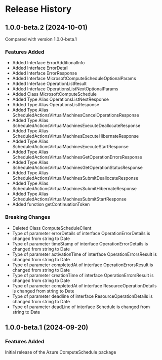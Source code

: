 # Release History
    
## 1.0.0-beta.2 (2024-10-01)
Compared with version 1.0.0-beta.1
    
### Features Added

  - Added Interface ErrorAdditionalInfo
  - Added Interface ErrorDetail
  - Added Interface ErrorResponse
  - Added Interface MicrosoftComputeScheduleOptionalParams
  - Added Interface OperationListResult
  - Added Interface OperationsListNextOptionalParams
  - Added Class MicrosoftComputeSchedule
  - Added Type Alias OperationsListNextResponse
  - Added Type Alias OperationsListResponse
  - Added Type Alias ScheduledActionsVirtualMachinesCancelOperationsResponse
  - Added Type Alias ScheduledActionsVirtualMachinesExecuteDeallocateResponse
  - Added Type Alias ScheduledActionsVirtualMachinesExecuteHibernateResponse
  - Added Type Alias ScheduledActionsVirtualMachinesExecuteStartResponse
  - Added Type Alias ScheduledActionsVirtualMachinesGetOperationErrorsResponse
  - Added Type Alias ScheduledActionsVirtualMachinesGetOperationStatusResponse
  - Added Type Alias ScheduledActionsVirtualMachinesSubmitDeallocateResponse
  - Added Type Alias ScheduledActionsVirtualMachinesSubmitHibernateResponse
  - Added Type Alias ScheduledActionsVirtualMachinesSubmitStartResponse
  - Added function getContinuationToken

### Breaking Changes

  - Deleted Class ComputeScheduleClient
  - Type of parameter errorDetails of interface OperationErrorDetails is changed from string to Date
  - Type of parameter timeStamp of interface OperationErrorDetails is changed from string to Date
  - Type of parameter activationTime of interface OperationErrorsResult is changed from string to Date
  - Type of parameter completedAt of interface OperationErrorsResult is changed from string to Date
  - Type of parameter creationTime of interface OperationErrorsResult is changed from string to Date
  - Type of parameter completedAt of interface ResourceOperationDetails is changed from string to Date
  - Type of parameter deadline of interface ResourceOperationDetails is changed from string to Date
  - Type of parameter deadLine of interface Schedule is changed from string to Date
    
    
## 1.0.0-beta.1 (2024-09-20)

### Features Added

Initial release of the Azure ComputeSchedule package
